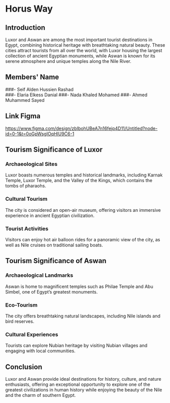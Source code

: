 # Horus Way

## Introduction
Luxor and Aswan are among the most important tourist destinations in Egypt, combining historical heritage with breathtaking natural beauty. These cities attract tourists from all over the world, with Luxor housing the largest collection of ancient Egyptian monuments, while Aswan is known for its serene atmosphere and unique temples along the Nile River.

## Members' Name

###- Seif Alden Hussien Rashad                           
###- Elaria Elkess Danial 
###- Nada Khaled Mohamed
###- Ahmed Muhammed Sayed

## Link Figma

https://www.figma.com/design/zbIbohUBeA7n16fejp4D11/Untitled?node-id=0-1&t=0oGpWsgIOqHlU9C6-1


## Tourism Significance of Luxor

### Archaeological Sites
Luxor boasts numerous temples and historical landmarks, including Karnak Temple, Luxor Temple, and the Valley of the Kings, which contains the tombs of pharaohs.

### Cultural Tourism
The city is considered an open-air museum, offering visitors an immersive experience in ancient Egyptian civilization.

### Tourist Activities
Visitors can enjoy hot air balloon rides for a panoramic view of the city, as well as Nile cruises on traditional sailing boats.

## Tourism Significance of Aswan

### Archaeological Landmarks
Aswan is home to magnificent temples such as Philae Temple and Abu Simbel, one of Egypt’s greatest monuments.

### Eco-Tourism
The city offers breathtaking natural landscapes, including Nile islands and bird reserves.

### Cultural Experiences
Tourists can explore Nubian heritage by visiting Nubian villages and engaging with local communities.

## Conclusion
Luxor and Aswan provide ideal destinations for history, culture, and nature enthusiasts, offering an exceptional opportunity to explore one of the greatest civilizations in human history while enjoying the beauty of the Nile and the charm of southern Egypt.
